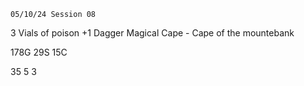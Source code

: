 	05/10/24 Session 08

3 Vials of poison 
+1 Dagger
Magical Cape - Cape of the mountebank


178G 29S 15C

35 5 3